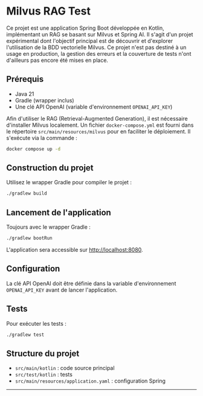# Milvus RAG Test

Ce projet est une application Spring Boot développée en Kotlin, implémentant un RAG se basant sur Milvus et Spring AI.
Il s'agit d'un projet expérimental dont l'objectif principal est de découvrir et d'explorer l'utilisation de la BDD vectorielle Milvus.
Ce projet n'est pas destiné à un usage en production, la gestion des erreurs et la couverture de tests n'ont d'ailleurs pas encore été mises en place.

## Prérequis
- Java 21
- Gradle (wrapper inclus)
- Une clé API OpenAI (variable d'environnement `OPENAI_API_KEY`)

Afin d'utiliser le RAG (Retrieval-Augmented Generation), il est nécessaire d'installer Milvus localement.
Un fichier `docker-compose.yml` est fourni dans le répertoire `src/main/resources/milvus` pour en faciliter le déploiement.
Il s'exécute via la commande :

```bash
docker compose up -d
```

## Construction du projet

Utilisez le wrapper Gradle pour compiler le projet :

```bash
./gradlew build
```

## Lancement de l'application

Toujours avec le wrapper Gradle :

```bash
./gradlew bootRun
```

L'application sera accessible sur [http://localhost:8080](http://localhost:8080).

## Configuration

La clé API OpenAI doit être définie dans la variable d'environnement `OPENAI_API_KEY` avant de lancer l'application.

## Tests

Pour exécuter les tests :

```bash
./gradlew test
```

## Structure du projet
- `src/main/kotlin` : code source principal
- `src/test/kotlin` : tests
- `src/main/resources/application.yaml` : configuration Spring

---


